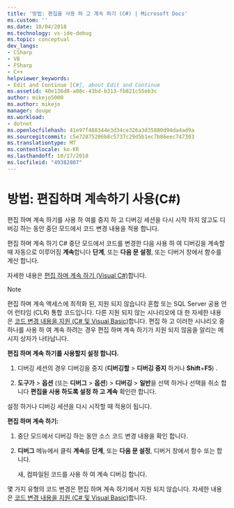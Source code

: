 ```yaml
---
title: '방법: 편집을 사용 하 고 계속 하기 (C#) | Microsoft Docs'
ms.custom: ''
ms.date: 10/04/2018
ms.technology: vs-ide-debug
ms.topic: conceptual
dev_langs:
- CSharp
- VB
- FSharp
- C++
helpviewer_keywords:
- Edit and Continue [C#], about Edit and Continue
ms.assetid: 40e136d8-a08c-43bd-b313-fb821c55eb3c
author: mikejo5000
ms.author: mikejo
manager: douge
ms.workload:
- dotnet
ms.openlocfilehash: 41e97f488344e3d34ce326a3d35880d94da4ad9a
ms.sourcegitcommit: c5e72875206b8c5737c29d5b1ec7b86eec747303
ms.translationtype: MT
ms.contentlocale: ko-KR
ms.lasthandoff: 10/17/2018
ms.locfileid: "49382807"
---
```

# <a name="how-to-use-edit-and-continue-c"></a>방법: 편집하며 계속하기 사용(C#)
편집 하며 계속 하기를 사용 하 여를 중지 하 고 디버깅 세션을 다시 시작 하지 않고도 디버깅 하는 동안 중단 모드에서 코드 변경 내용을 적용 합니다.  

편집 하며 계속 하기 C# 중단 모드에서 코드를 변경한 다음 사용 하 여 디버깅을 계속할 때 자동으로 이루어짐 **계속**합니다 **단계**, 또는 **다음 문 설정**, 또는 디버거 창에서 함수를 계산 합니다.  

자세한 내용은 [편집 하며 계속 하기 (Visual C#)](../debugger/edit-and-continue-visual-csharp.md)합니다.

>[!NOTE]
>편집 하며 계속 액세스에 최적화 된, 지원 되지 않습니다 혼합 또는 SQL Server 공용 언어 런타임 (CLR) 통합 코드입니다. 다른 지원 되지 않는 시나리오에 대 한 자세한 내용은 [코드 변경 내용을 지원 (C# 및 Visual Basic)](../debugger/supported-code-changes-csharp.md)합니다. 편집 하 고 이러한 시나리오 중 하나를 사용 하 여 계속 하려는 경우 편집 하며 계속 하기가 지원 되지 않음을 알리는 메시지 상자가 나타납니다.  
  
**편집 하며 계속 하기를 사용할지 설정 합니다.**  
   
1. 디버깅 세션의 경우 디버깅을 중지 (**디버깅할** > **디버깅 중지** 하거나 **Shift**+**F5**) .
   
1. **도구가** > **옵션** (또는 **디버그** > **옵션**) > **디버깅**  >  **일반**을 선택 하거나 선택을 취소 합니다 **편집을 사용 하도록 설정 하 고 계속** 확인란 합니다.  
  
설정 하거나 디버깅 세션을 다시 시작할 때 적용이 됩니다.  

**편집 하며 계속 하기:**  
   
1. 중단 모드에서 디버깅 하는 동안 소스 코드 변경 내용을 확인 합니다.  
   
1. **디버그** 메뉴에서 클릭 **계속**를 **단계**, 또는 **다음 문 설정**, 디버거 창에서 함수 또는 합니다.  
   
   새, 컴파일된 코드를 사용 하 여 계속 디버깅 합니다. 

몇 가지 유형의 코드 변경은 편집 하며 계속 하기에서 지원 되지 않습니다. 자세한 내용은 [코드 변경 내용을 지원 (C# 및 Visual Basic)](../debugger/supported-code-changes-csharp.md)합니다.   
